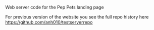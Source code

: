 Web server code for the Pep Pets landing page

For previous version of the website you see the full repo history here
https://github.com/anh010/testserverrepo